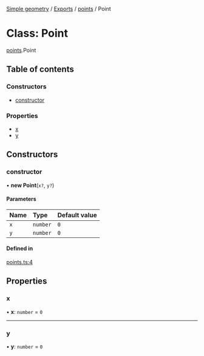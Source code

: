 [Simple geometry](../README.md) / [Exports](../modules.md) / [points](../modules/points.md) / Point

# Class: Point

[points](../modules/points.md).Point

## Table of contents

### Constructors

- [constructor](points.Point.md#constructor)

### Properties

- [x](points.Point.md#x)
- [y](points.Point.md#y)

## Constructors

### constructor

• **new Point**(`x?`, `y?`)

#### Parameters

| Name | Type | Default value |
| :------ | :------ | :------ |
| `x` | `number` | `0` |
| `y` | `number` | `0` |

#### Defined in

[points.ts:4](https://github.com/RodionNikolaev/simple-geometry/blob/670e0f4/src/points.ts#L4)

## Properties

### x

• **x**: `number` = `0`

___

### y

• **y**: `number` = `0`
